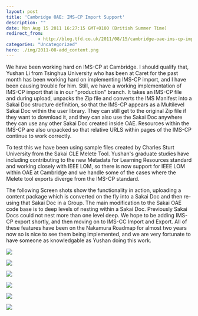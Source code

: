 ```yaml
---
layout: post
title: 'Cambridge OAE: IMS-CP Import Support'
description: ""
date: Mon Aug 15 2011 16:27:15 GMT+0100 (British Summer Time)
redirect_from: 
            - http://blog.tfd.co.uk/2011/08/15/cambridge-oae-ims-cp-import-support/
categories: "Uncategorized"
hero: ./img/2011-08-add_content.png
---
```

We have been working hard on IMS-CP at Cambridge. I should qualify that, Yushan Li from Tsinghua University who has been at Caret for the past month has been working hard on implementing IMS-CP import, and I have been causing trouble for him. Still, we have a working implementation of IMS-CP import that is in our "production" branch. It takes an IMS-CP file and during upload, unpacks the Zip file and converts the IMS Manifest into a Sakai Doc structure definition, so that the IMS-CP appears as a Multilevel Sakai Doc within the user library. They can still get to the original Zip file if they want to download it, and they can also use the Sakai Doc anywhere they can use any other Sakai Doc created inside OAE. Resources within the IMS-CP are also unpacked so that relative URLS within pages of the IMS-CP continue to work correctly.

To test this we have been using sample files created by Charles Sturt University from the Sakai CLE Melete Tool. Yushan's graduate studies have including contributing to the new Metadata for Learning Resources standard and working closely with IEEE LOM, so there is now support for IEEE LOM within OAE at Cambridge and we handle some of the cases where the Melete tool exports diverge from the IMS-CP standard.

The following Screen shots show the functionality in action, uploading a content package which is converted on the fly into a Sakai Doc and then re-using that Sakai Doc in a Group. The main modification to the Sakai OAE code base is to deep levels of nesting within a Sakai Doc. Previously Sakai Docs could not nest more than one level deep. We hope to be adding IMS-CP export shortly, and then moving on to IMS-CC Import and Export. All of these features have been on the Nakamura Roadmap for almost two years now so is nice to see them being implemented, and we are very fortunate to have someone as knowledgable as Yushan doing this work.

![](https://ik.imagekit.io/htj4bin8p/2011/08/add_content.png)

![](https://ik.imagekit.io/htj4bin8p/2011/08/select_ims_cp_from_local_disk.png)

![](https://ik.imagekit.io/htj4bin8p/2011/08/ims_cp_in_library_as_sakaidoc_after_upload.png)

![](https://ik.imagekit.io/htj4bin8p/2011/08/view_ims_cp_as_content_item.png)

![](https://ik.imagekit.io/htj4bin8p/2011/08/embed_existing_ims-cp_as_sakai_doc.png)

![](https://ik.imagekit.io/htj4bin8p/2011/08/ims_cp_pages_in_group.png)
